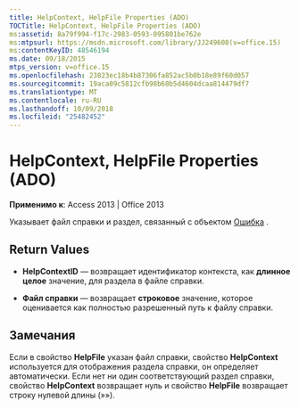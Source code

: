 ```yaml
---
title: HelpContext, HelpFile Properties (ADO)
TOCTitle: HelpContext, HelpFile Properties (ADO)
ms:assetid: 8a79f994-f17c-2983-0593-095801be762e
ms:mtpsurl: https://msdn.microsoft.com/library/JJ249608(v=office.15)
ms:contentKeyID: 48546194
ms.date: 09/18/2015
mtps_version: v=office.15
ms.openlocfilehash: 23823ec18b4b87306fa852ac5b0b18e89f60d057
ms.sourcegitcommit: 19aca09c5812cfb98b68b5d4604dcaa814479df7
ms.translationtype: MT
ms.contentlocale: ru-RU
ms.lasthandoff: 10/09/2018
ms.locfileid: "25482452"
---
```

# <a name="helpcontext-helpfile-properties-ado"></a>HelpContext, HelpFile Properties (ADO)


**Применимо к**: Access 2013 | Office 2013

Указывает файл справки и раздел, связанный с объектом [Ошибка](error-object-ado.md) .

## <a name="return-values"></a>Return Values

  - **HelpContextID** — возвращает идентификатор контекста, как **длинное целое** значение, для раздела в файле справки.

  - **Файл справки** — возвращает **строковое** значение, которое оценивается как полностью разрешенный путь к файлу справки.

## <a name="remarks"></a>Замечания

Если в свойство **HelpFile** указан файл справки, свойство **HelpContext** используется для отображения раздела справки, он определяет автоматически. Если нет ни один соответствующий раздел справки, свойство **HelpContext** возвращает нуль и свойство **HelpFile** возвращает строку нулевой длины (»»).

